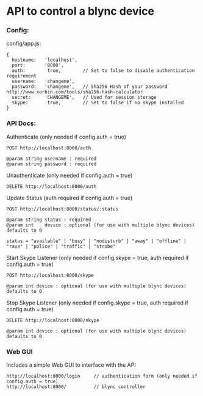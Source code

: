 API to control a blync device
===

### Config:

config/app.js:

    {
      hostname:   'localhost',
      port:       '8000',
      auth:        true,        // Set to false to disable authentication requirement
      username:   'changeme',
      password:   'changeme',   // Sha256 Hash of your password http://www.xorbin.com/tools/sha256-hash-calculator
      secret:     'CHANGEME',   // Used for session storage
      skype:       true,        // Set to false if no skype installed
    }

### API Docs:

Authenticate (only needed if config.auth = true)

    POST http://localhost:8000/auth

    @param string username : required
    @param string password : required

Unauthenticate (only needed if config.auth = true)

    DELETE http://localhost:8000/auth

Update Status (auth required if config.auth = true)

    POST http://localhost:8000/status/:status

    @param string status : required
    @param int    device : optional (for use with multiple blync devices) defaults to 0

    status = "available" | "busy" | "nodisturb" | "away" | "offline" | "rave" | "police" | "traffic" | "strobe"

Start Skype Listener (only needed if config.skype = true, auth required if config.auth = true)

    POST http://localhost:8000/skype

    @param int device : optional (for use with multiple blync devices) defaults to 0

Stop Skype Listener (only needed if config.skype = true, auth required if config.auth = true)

    DELETE http://localhost:8000/skype

    @param int device : optional (for use with multiple blync devices) defaults to 0

### Web GUI

Includes a simple Web GUI to interface with the API

    http://localhost:8000/login     // authentication form (only needed if config.auth = true)
    http://localhost:8000/          // blync controller
